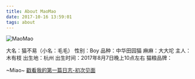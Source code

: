 ```yaml
---
title: About MaoMao
date: 2017-10-16 13:59:01
tags: about
---
```


![MaoMao](http://mmimg.nuoluan.com/blog/20171017/4.jpg?imageView2/0/w/600)

大名：猫不易（小名：毛毛）
性别：Boy
品种：中华田园猫
麻麻：大大坨
主人：木有枝
出生地：杭州
出生时间：2017年8月7日晚上10点左右
猫粮品牌：

~Miao~ [戳看我的第一篇日志-初次见面](/2017/10/16/NO_0001.html "初次见面")

